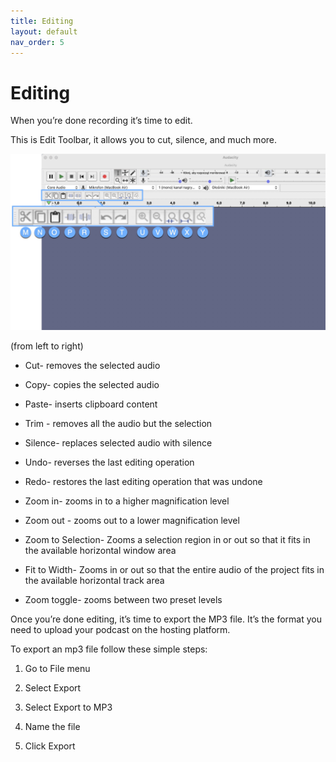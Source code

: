 ```yaml
---
title: Editing
layout: default
nav_order: 5
---
```


# Editing

When you’re done recording it’s time to edit. 

This is Edit Toolbar, it allows you to cut, silence, and much more.

![Edit Toolbar](/assets/images/Audacity_Edit_Toolbar.png) 


(from left to right)

- Cut- removes the selected audio

- Copy- copies the selected audio

- Paste- inserts clipboard content 

- Trim - removes all the audio but the selection 

- Silence- replaces selected audio with silence

- Undo- reverses the last editing operation

- Redo- restores the last editing operation that was undone

- Zoom in- zooms in to a higher magnification level

- Zoom out - zooms out to a lower magnification level

- Zoom to Selection- Zooms a selection region in or out so that it fits in the available horizontal window area

- Fit to Width-  Zooms in or out so that the entire audio of the project fits in the available horizontal track area

- Zoom toggle- zooms between two preset levels



Once you’re done editing, it’s time to export the MP3 file. It’s the format you need to upload your podcast on the hosting platform.

To export an mp3 file follow these simple steps: 

1. Go to File menu

2. Select Export  

3. Select Export to MP3

4. Name the file 

5. Click Export